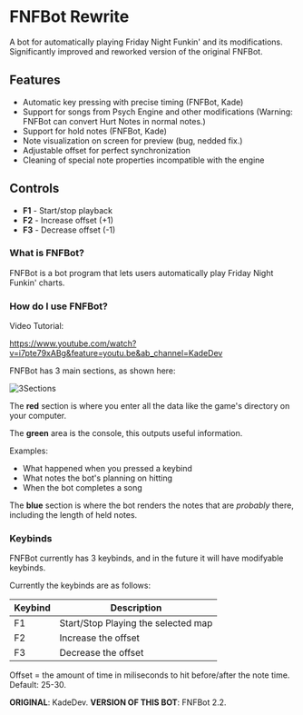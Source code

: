 # FNFBot Rewrite

A bot for automatically playing Friday Night Funkin' and its modifications. Significantly improved and reworked version of the original FNFBot.

## Features

- Automatic key pressing with precise timing (FNFBot, Kade)
- Support for songs from Psych Engine and other modifications (Warning: FNFBot can convert Hurt Notes in normal notes.)
- Support for hold notes (FNFBot, Kade)
- Note visualization on screen for preview (bug, nedded fix.)
- Adjustable offset for perfect synchronization 
- Cleaning of special note properties incompatible with the engine

## Controls

- **F1** - Start/stop playback
- **F2** - Increase offset (+1)
- **F3** - Decrease offset (-1)

### What is FNFBot?

FNFBot is a bot program that lets users automatically play Friday Night Funkin' charts.

### How do I use FNFBot?

Video Tutorial:

https://www.youtube.com/watch?v=i7pte79xABg&feature=youtu.be&ab_channel=KadeDev

FNFBot has 3 main sections, as shown here:


![3Sections](https://i.imgur.com/fwlUZPg.png)


The **red** section is where you enter all the data like the game's directory on your computer.


The **green** area is the console, this outputs useful information.

Examples:

- What happened when you pressed a keybind
- What notes the bot's planning on hitting
- When the bot completes a song

The **blue** section is where the bot renders the notes that are *probably* there, including the length of held notes.

### Keybinds
FNFBot currently has 3 keybinds, and in the future it will have modifyable keybinds.

Currently the keybinds are as follows:

| Keybind      | Description |
| ----------- | ----------- |
| F1      | Start/Stop Playing the selected map       |
| F2   | Increase the offset        |
| F3   | Decrease the offset        |

Offset = the amount of time in miliseconds to hit before/after the note time.
Default: 25-30.




**ORIGINAL**: KadeDev.
**VERSION OF THIS BOT**: FNFBot 2.2.
